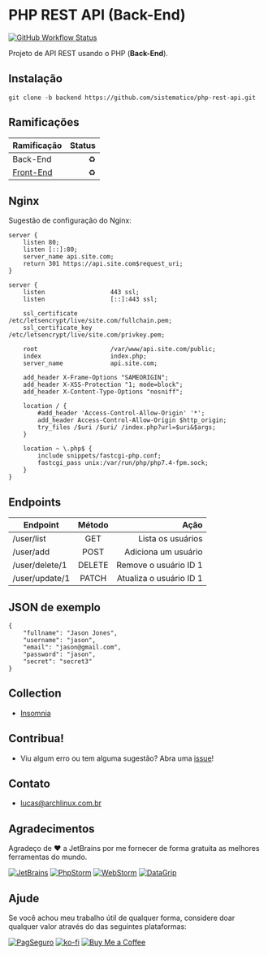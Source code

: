# PHP REST API (Back-End)

[![GitHub Workflow Status](https://img.shields.io/github/workflow/status/sistematico/php-rest-api/Deploy?label=Github%20Action&logo=github&logoColor=white&style=flat-square)](https://github.com/sistematico/ptp-rest-api/actions?query=workflow%3ADeploy%20PHP)

Projeto de API REST usando o PHP (**Back-End**).

## Instalação

```git clone -b backend https://github.com/sistematico/php-rest-api.git```

## Ramificações

| Ramificação                  | Status    |
| ---------------------------- | ---------:|
| Back-End     | :recycle: |
| [Front-End](/../../tree/frontend)  | :recycle: |

## Nginx

Sugestão de configuração do Nginx:

```
server {
    listen 80;
    listen [::]:80;
    server_name api.site.com;
    return 301 https://api.site.com$request_uri;
}

server {
    listen                  443 ssl;
    listen                  [::]:443 ssl;

    ssl_certificate         /etc/letsencrypt/live/site.com/fullchain.pem;
    ssl_certificate_key     /etc/letsencrypt/live/site.com/privkey.pem;

    root                    /var/www/api.site.com/public;
    index                   index.php;
    server_name             api.site.com;

    add_header X-Frame-Options "SAMEORIGIN";
    add_header X-XSS-Protection "1; mode=block";
    add_header X-Content-Type-Options "nosniff";

    location / {
        #add_header 'Access-Control-Allow-Origin' '*';
        add_header Access-Control-Allow-Origin $http_origin;
        try_files /$uri /$uri/ /index.php?url=$uri&$args;
    }

    location ~ \.php$ {
        include snippets/fastcgi-php.conf;
        fastcgi_pass unix:/var/run/php/php7.4-fpm.sock;
    }
}
```

## Endpoints

| Endpoint | Método | Ação |
| -------- | :-------: | -------: |
| /user/list | GET | Lista os usuários |
| /user/add | POST | Adiciona um usuário |
| /user/delete/1 | DELETE | Remove o usuário ID 1 |
| /user/update/1 | PATCH | Atualiza o usuário ID 1 |

## JSON de exemplo

```
{
	"fullname": "Jason Jones", 
	"username": "jason",
	"email": "jason@gmail.com",
	"password": "jason",
	"secret": "secret3"
}
```

## Collection

- [Insomnia](https://github.com/sistematico/php-rest-api)


## Contribua!

- Viu algum erro ou tem alguma sugestão? Abra uma [issue](https://github.com/sistematico/php-rest-api/issues/new)!

## Contato

- lucas@archlinux.com.br

## Agradecimentos

Agradeço de :heart: a JetBrains por me fornecer de forma gratuita as melhores ferramentas do mundo.

[![JetBrains](https://i.imgur.com/fRGi3wI.png)](https://www.jetbrains.com) [![PhpStorm](https://i.imgur.com/lqhtz4L.png)](https://www.jetbrains.com/phpstorm/) [![WebStorm](https://i.imgur.com/hATeqvO.png)](https://www.jetbrains.com/webstorm/) [![DataGrip](https://i.imgur.com/Lhx4pdh.png)](https://www.jetbrains.com/datagrip/)

## Ajude

Se você achou meu trabalho útil de qualquer forma, considere doar qualquer valor através do das seguintes plataformas:

[![PagSeguro](https://img.shields.io/badge/PagSeguro-gray?logo=pagseguro&logoColor=white&style=flat-square)](https://pag.ae/bfxkQW) [![ko-fi](https://img.shields.io/badge/ko--fi-gray?logo=ko-fi&logoColor=white&style=flat-square)](https://ko-fi.com/L4L119L8J) [![Buy Me a Coffee](https://img.shields.io/badge/Buy_Me_a_Coffee-gray?logo=buy-me-a-coffee&logoColor=white&style=flat-square)](https://www.buymeacoffee.com/sistematico)
